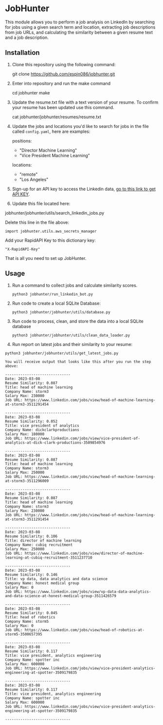 # JobHunter

This module allows you to perform a job analysis on LinkedIn by searching for jobs using a given search term and location, extracting job descriptions from job URLs, and calculating the similarity between a given resume text and a job description.

## Installation

1. Clone this repository using the following command: 

    git clone https://github.com/espin086/jobhunter.git

2. Enter into repository and run the make command

    cd jobhunter
    make

3. Update the resume.txt file with a text version of your resume. To confirm
your resume has been updated use this command.

    cat jobhunter/jobhunter/resumes/resume.txt

4. Update the jobs and locations you'd like to search for jobs in the file called `config.yaml`, here are examples:

    positions:
    - "Director Machine Learning"
    - "Vice President Machine Learning"
    
    locations:
    - "remote"
    - "Los Angeles"

5. Sign-up for an API key to access the Linkedin data, [go to this link to get API KEY](https://rapidapi.com/jaypat87/api/linkedin-jobs-search).

6. Update this file located here:

jobhunter/jobhunter/utils/search_linkedin_jobs.py

Delete this line in the file above:

    import jobhunter.utils.aws_secrets_manager

Add your RapidAPI Key to this dictionary key:

    "X-RapidAPI-Key"

That is all you need to set up JobHunter.

## Usage

1. Run a command to collect jobs and calculate similarity scores.

    `python3 jobhunter/run_linkedin_bot.py`

2. Run code to create a local SQLite Database:

    `python3 jobhunter/jobhunter/utils/database.py`

3. Run code to process, clean, and store the data into a local SQLite database

    `python3 jobhunter/jobhunter/utils/clean_data_loader.py`

4. Run report on latest jobs and their similarity to your resume:

`python3 jobhunter/jobhunter/utils/get_latest_jobs.py`

    You will receive output that looks like this after you run the step above:

    ------------------------------
    Date: 2023-03-08
    Resume Similarity: 0.087
    Title: head of machine learning
    Company Name: storm3
    Salary Max: 230000
    Job URL: https://www.linkedin.com/jobs/view/head-of-machine-learning-at-storm3-3511291454

    ------------------------------
    Date: 2023-03-08
    Resume Similarity: 0.052
    Title: vice president of analytics
    Company Name: dickclarkproductions
    Salary Max: 180000
    Job URL: https://www.linkedin.com/jobs/view/vice-president-of-analytics-at-dick-clark-productions-3509854976

    ------------------------------
    Date: 2023-03-08
    Resume Similarity: 0.087
    Title: head of machine learning
    Company Name: storm3
    Salary Max: 250000
    Job URL: https://www.linkedin.com/jobs/view/head-of-machine-learning-at-storm3-3511296009

    ------------------------------
    Date: 2023-03-08
    Resume Similarity: 0.087
    Title: head of machine learning
    Company Name: storm3
    Salary Max: 230000
    Job URL: https://www.linkedin.com/jobs/view/head-of-machine-learning-at-storm3-3511291454

    ------------------------------
    Date: 2023-03-08
    Resume Similarity: 0.106
    Title: director of machine learning
    Company Name: cubiq recruitment
    Salary Max: 250000
    Job URL: https://www.linkedin.com/jobs/view/director-of-machine-learning-at-cubiq-recruitment-3511237710

    ------------------------------
    Date: 2023-03-08
    Resume Similarity: 0.146
    Title: vp data, data analytics and data science
    Company Name: honest medical group
    Salary Max: 0
    Job URL: https://www.linkedin.com/jobs/view/vp-data-data-analytics-and-data-science-at-honest-medical-group-3511426579

    ------------------------------
    Date: 2023-03-08
    Resume Similarity: 0.045
    Title: head of robotics
    Company Name: storm5
    Salary Max: 0
    Job URL: https://www.linkedin.com/jobs/view/head-of-robotics-at-storm5-3500657395

    ------------------------------
    Date: 2023-03-08
    Resume Similarity: 0.117
    Title: vice president, analytics engineering
    Company Name: spotter inc
    Salary Max: 600000
    Job URL: https://www.linkedin.com/jobs/view/vice-president-analytics-engineering-at-spotter-3509179835

    ------------------------------
    Date: 2023-03-08
    Resume Similarity: 0.117
    Title: vice president, analytics engineering
    Company Name: spotter inc
    Salary Max: 600000
    Job URL: https://www.linkedin.com/jobs/view/vice-president-analytics-engineering-at-spotter-3509179835

    ------------------------------
